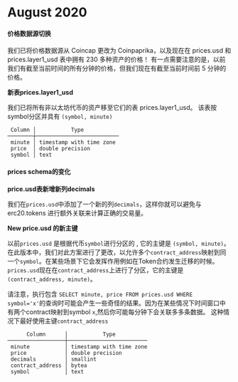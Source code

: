 # August 2020



#### 价格数据源切换 <a href="#price-provider-switch" id="price-provider-switch"></a>
我们已将价格数据源从 Coincap 更改为 Coinpaprika，以及现在在 prices.usd 和 prices.layer1_usd 表中拥有 230 多种资产的价格！ 有一点需要注意的是，以前我们有截至当前时间的所有分钟的价格，但我们现在有截至当前时间前 5 分钟的价格。

**新表prices.layer1_usd**

我们已将所有非以太坊代币的资产移至它们的表 prices.layer1_usd。 该表按symbol分区并具有 `(symbol, minute)`


```
 Column │           Type           
────────┼──────────────────────────
 minute │ timestamp with time zone 
 price  │ double precision         
 symbol │ text                     
```

#### prices schema的变化 <a href="#changes-to-prices-schema" id="changes-to-prices-schema"></a>

**price.usd表新增新列decimals**

我们在`prices.usd`中添加了一个新的列`decimals`，这样你就可以避免与 erc20.tokens 进行额外关联来计算正确的交易量。



**New price.usd 的新主键**

以前`prices.usd` 是根据代币`symbol`进行分区的 , 它的主键是 `(symbol, minute)`。在此版本中，我们对此方案进行了更改，以允许多个`contract_address`映射到同一个`symbol`。在某些场景下它会发挥作用例如在Token合约发生迁移的时候。`prices.usd`现在在`contract_address`上进行了分区，它的主键是`(contract_address, minute)`。

请注意，执行包含 `SELECT minute, price FROM prices.usd WHERE symbol='x'`的查询时可能会产生一些奇怪的结果。因为在某些情况下时间窗口中有两个contract映射到symbol `x`,然后你可能每分钟下会关联多多条数据。 这种情况下最好使用主键`contract_address`


```
      Column      │           Type          
──────────────────┼─────────────────────────
 minute           │ timestamp with time zone
 price            │ double precision        
 decimals         │ smallint                
 contract_address │ bytea                   
 symbol           │ text                    
```
